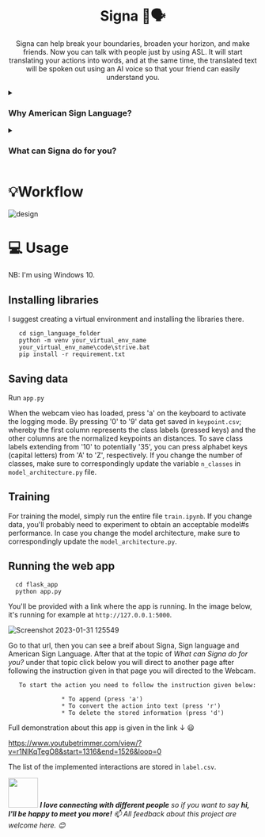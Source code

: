 <h1 align="center">  Signa 🧏🗣</h1>

<p align="center">
Signa can help break your boundaries, broaden your horizon, and make friends. Now you can talk with people just by using ASL. It will start translating your actions into words, and at the same time, the translated text will be spoken out using an AI voice so that your friend can easily understand you. 
</p>


<details>
      <summary><b><h3>Why American Sign Language?</h3></b></summary>

    
## Why American Sign Language?

For millennia, deaf people were neither considered humans nor were they treated with respect. Nobody even tried to communicate with them. But this injustice against them started coming to an end in the Renaissance, when people understood that deaf people were also capable of language. <b>`The person who played a big role in this transformation Charles-Michel de l'Épée, a French priest and philanthropist, who is now hailed as the Father of the deaf.`</b>
             
In the 1700s, Charles-Michel de l'Épée had a chance encounter with two young deaf sisters who were communicating with sign language. This inspired him to dedicate his life for the deaf. Soon, he developed a system of instruction of the French language and religion using the sign language and founded the world's first free school for the deaf (SEE THE SCHOOL BELOW).


![school](https://user-images.githubusercontent.com/99767517/215754432-3396b1ba-6e10-41e6-b574-a4aebc24147e.jpg)


Decades later, De lÉpée's methods inspired Laurent Clerc, a deaf teacher from France. In 1815, Thomas Hopkins Gallaudet, an American searching for a way to teach
the deaf, met Clerc. Gallaudet invited Clerc to come to the USA. Once they arrived there, Clerc taught Gallaudet how to use the sign language, and in return, 
Gallaudet taught Clerc English. Together, they established the first school for the deaf Connecticut in the USA, where it stands even today (Source: <a href ="https://www.hearinglikeme.com/sign-languages-around-the-world/#:~:text=American%20Sign%20Language%20(ASL)%20is,Thomas%20Gallaudet%20and%20Laurent%20Clerc." target="_blank">www.hearinglikeme.com</a>). This is how ASL came into existence. Today, ASL is the widely used sign language across the world, with signers in the USA, Canada, Mexico, Africa, and Asia (Source: <a href = "https://www.amazon.com/American-Sign-Language-Workbook-Vocabulary/dp/1646119509" target="_blank">American Sign Language Workbook</a>). That's why I chose ASL - To help as much as many people as possible. 
    
</details>

<details>
    <summary><b><h3>What can Signa do for you?</h3></b></summary>

## What can Signa do for you?

Want to make friends with those who can only use sign language? Or are you a sign language user who wants to make friends with those who speak English? Either way, Signa can be a great companion who can help you reach your goal faster. After all, everyone deserves to make friends despite the abilities they are born with. 
And Signa is your key to doing that.

    
</details>

# 💡Workflow

![design](https://user-images.githubusercontent.com/99767517/214328113-27cb8464-5776-4ca8-8633-35fedecdf53e.gif)

# 💻 Usage
NB: I'm using Windows 10.

## Installing libraries

I suggest creating a virtual environment and installing the libraries there.

       cd sign_language_folder
       python -m venv your_virtual_env_name
       your_virtual_env_name\code\strive.bat
       pip install -r requirement.txt

## Saving data

Run `app.py`

When the webcam vieo has loaded, press 'a' on the keyboard to activate the logging mode. By pressing '0' to '9' data get saved in `keypoint.csv`; whereby the first column represents the class labels (pressed keys) and the other columns are the normalized keypoints an distances. To save class labels extending from '10' to potentially '35', you can press alphabet keys (capital letters) from 'A' to 'Z', respectively.
If you change the number of classes, make sure to correspondingly update the variable `n_classes` in `model_architecture.py` file.

## Training

For training the model, simply run the entire file `train.ipynb`. If you change data, you'll probably need to experiment to obtain an acceptable model#s performance. In case you change the model architecture, make sure to correspondingly update the `model_architecture.py`.

## Running the web app

      cd flask_app
      python app.py
      
You'll be provided with a link where the app is running. In the image below, it's running for example at `http://127.0.0.1:5000`.

  
  ![Screenshot 2023-01-31 125549](https://user-images.githubusercontent.com/99767517/215753419-5156f5a5-0de8-421e-bc84-a1a0503594ac.png)
  
Go to that url, then you can see a breif about Signa, Sign language and American Sign Language. After that at the topic of <i>What can Signa do for you?</i> under that topic click below you will direct to another page after following the instruction given in that page you will directed to the Webcam. 

       To start the action you need to follow the instruction given below:
                   
                   * To append (press 'a')
                   * To convert the action into text (press 'r')
                   * To delete the stored information (press 'd')
  
 Full demonstration about this app is given in the link ↓ 😃


  https://www.youtubetrimmer.com/view/?v=r1NlKqTegO8&start=1316&end=1526&loop=0
  
  The list of the implemented interactions are stored in `label.csv`.
  
<img src="https://media.giphy.com/media/LnQjpWaON8nhr21vNW/giphy.gif" width="60"> <em><b>I love connecting with different people</b> so if you want to say <b>hi, I'll be happy to meet you more!</b> 📫 All feedback about this project are welcome here. 😊
  
  
